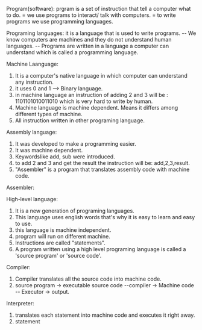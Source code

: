 Program(software):
prgram is a set of instruction that tell a computer what to do.
= we use programs to interact/ talk with computers.
= to write programs we use programming languages.

Programing languages:
it is a language that is used to write programs. 
-- We know computers are machines and they do not understand human languages.
-- Programs are written in a language a computer can understand which is called a programming language.

Machine Laanguage:
1. It is a computer's native language in which computer can understand any instruction. 
2. it uses 0 and 1 --> Binary language.
3. in machine language an instruction of adding 2 and 3 will be : 1101101010011010
which is very hard to write by human.
4. Machine language is machine dependent. Means  it differs among different types of machine.
5. All instruction written in other programing language.

Assembly language:
1. It was developed to make a programming easier.
2. It was machine dependent.
3. Keywordslike add, sub were introduced.
4. to add 2 and 3 and get the result the instruction will be: add,2,3,result.
5. "Assembler" is a program that translates assembly code with machine code.

Assembler:

High-level language:
1. It is a new generation of programing languages.
2. This language uses english words that's why it is easy to learn and easy to use.
3. this language is machine independent.
4. program will run on different machine.
5. Instructions are called "statements".
6. A program written using a high level programing language is called a 'source program' or 'source code'.

Compiler:
1. Compiler translates all the source code into machine code.
2. source program -> executable source code --compiler -> Machine code -- Executor -> output.

Interpreter:
1. translates each statement into machine code and executes it right away.
2. statement
